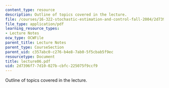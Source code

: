 ```yaml
---
content_type: resource
description: Outline of topics covered in the lecture.
file: /courses/16-322-stochastic-estimation-and-control-fall-2004/2d7396f77d10027bcbfc225075f9ccf9_lecture06.pdf
file_type: application/pdf
learning_resource_types:
- Lecture Notes
ocw_type: OCWFile
parent_title: Lecture Notes
parent_type: CourseSection
parent_uid: c357abc0-c276-b4e8-7ab0-5f5cbab5f9ec
resourcetype: Document
title: lecture06.pdf
uid: 2d7396f7-7d10-027b-cbfc-225075f9ccf9
---
```

Outline of topics covered in the lecture.

